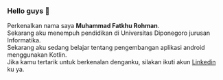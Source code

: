 ### Hello guys 👋

Perkenalkan nama saya **Muhammad Fatkhu Rohman**.  
Sekarang aku menempuh pendidikan di Universitas Diponegoro jurusan Informatika.  
Sekarang aku sedang belajar tentang pengembangan aplikasi android menggunakan Kotlin.  
Jika kamu tertarik untuk berkenalan denganku, silakan ikuti akun [Linkedin](https://www.linkedin.com/in/fatkhu-rohman-1628071bb/) ku ya.
